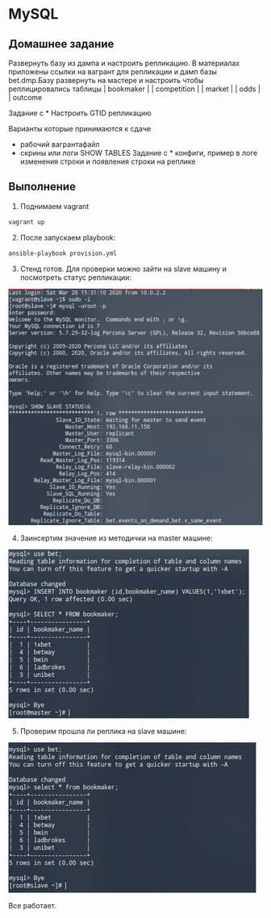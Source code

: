 # MySQL

## Домашнее задание

Развернуть базу из дампа и настроить репликацию. В материалах приложены ссылки на вагрант для репликации и дамп базы bet.dmp.Базу развернуть на мастере и настроить чтобы реплицировались таблицы
| bookmaker |
| competition |
| market |
| odds |
| outcome

Задание с * Настроить GTID репликацию

Варианты которые принимаются к сдаче
- рабочий вагрантафайл
- скрины или логи SHOW TABLES
Задание с * конфиги, пример в логе изменения строки и появления строки на реплике

## Выполнение

1. Поднимаем vagrant

```bash
vagrant up
```

2. После запускаем playbook:

```bash
ansible-playbook provision.yml
```

3. Стенд готов. Для проверки можно зайти на slave машину и посмотреть статус репликации:

![Status](screenshoots/1.png)

4. Заинсертим значение из методички на master машине:

![Insert](screenshoots/2.png)

5. Проверим прошла ли реплика на slave машине:

![Replica](screenshoots/3.png)

Все работает.
